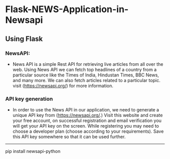 # Flask-NEWS-Application-in-Newsapi
Using Flask
---
### NewsAPI: 
- News API is a simple Rest API for retrieving live articles from all over the web. Using News API we can fetch top headlines of a country from a particular source like the Times of India, Hindustan Times, BBC News, and many more. We can also fetch articles related to a particular topic. visit (https://newsapi.org/) for more information.

### API key generation
- In order to use the News API in our application, we need to generate a unique API key from (https://newsapi.org/.) Visit this website and create your free account, on successful registration and email verification you will get your API key on the screen. While registering you may need to choose a developer plan (choose according to your requirements). Save this API key somewhere so that it can be used further.

----

pip install newsapi-python